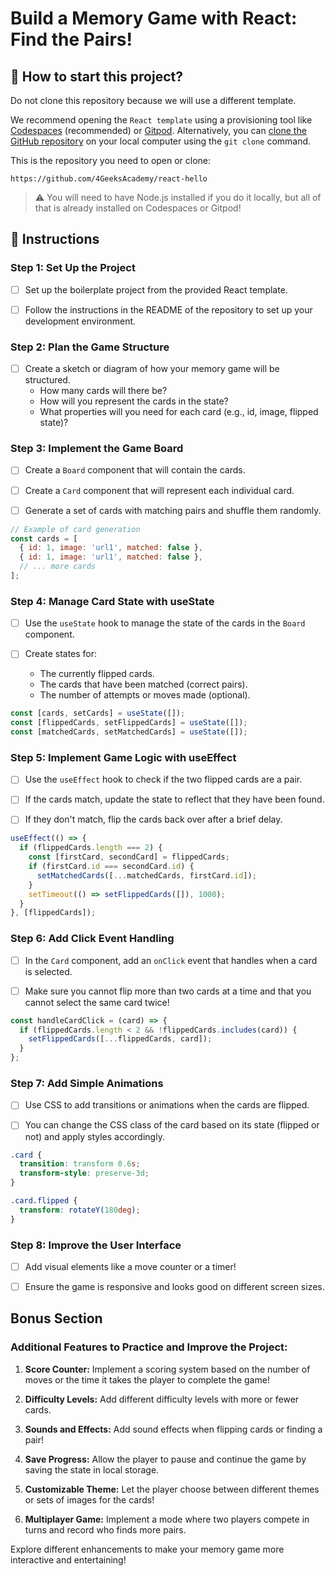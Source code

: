 <!-- hide -->
# Build a Memory Game with React: Find the Pairs!
<!-- endhide -->

<how-to-start>
  
## 🌱 How to start this project?

Do not clone this repository because we will use a different template.

We recommend opening the `React template` using a provisioning tool like [Codespaces](https://4geeks.com/lesson/what-is-github-codespaces) (recommended) or [Gitpod](https://4geeks.com/lesson/how-to-use-gitpod). Alternatively, you can [clone the GitHub repository](https://4geeks.com/how-to/github-clone-repository) on your local computer using the `git clone` command.

This is the repository you need to open or clone:

```
https://github.com/4GeeksAcademy/react-hello
```

> ⚠ You will need to have Node.js installed if you do it locally, but all of that is already installed on Codespaces or Gitpod!

</how-to-start>

## 📝 Instructions

### Step 1: Set Up the Project

- [ ] Set up the boilerplate project from the provided React template.
  
- [ ] Follow the instructions in the README of the repository to set up your development environment.

### Step 2: Plan the Game Structure

- [ ] Create a sketch or diagram of how your memory game will be structured.
  - How many cards will there be?
  - How will you represent the cards in the state?
  - What properties will you need for each card (e.g., id, image, flipped state)?

### Step 3: Implement the Game Board

- [ ] Create a `Board` component that will contain the cards.

- [ ] Create a `Card` component that will represent each individual card.

- [ ] Generate a set of cards with matching pairs and shuffle them randomly.

```jsx
// Example of card generation
const cards = [
  { id: 1, image: 'url1', matched: false },
  { id: 1, image: 'url1', matched: false },
  // ... more cards
];
```

### Step 4: Manage Card State with useState

- [ ] Use the `useState` hook to manage the state of the cards in the `Board` component.

- [ ] Create states for:
  - The currently flipped cards.
  - The cards that have been matched (correct pairs).
  - The number of attempts or moves made (optional).

```jsx
const [cards, setCards] = useState([]);
const [flippedCards, setFlippedCards] = useState([]);
const [matchedCards, setMatchedCards] = useState([]);
```

### Step 5: Implement Game Logic with useEffect

- [ ] Use the `useEffect` hook to check if the two flipped cards are a pair.

- [ ] If the cards match, update the state to reflect that they have been found.

- [ ] If they don't match, flip the cards back over after a brief delay.

```jsx
useEffect(() => {
  if (flippedCards.length === 2) {
    const [firstCard, secondCard] = flippedCards;
    if (firstCard.id === secondCard.id) {
      setMatchedCards([...matchedCards, firstCard.id]);
    }
    setTimeout(() => setFlippedCards([]), 1000);
  }
}, [flippedCards]);
```

### Step 6: Add Click Event Handling

- [ ] In the `Card` component, add an `onClick` event that handles when a card is selected.

- [ ] Make sure you cannot flip more than two cards at a time and that you cannot select the same card twice!

```jsx
const handleCardClick = (card) => {
  if (flippedCards.length < 2 && !flippedCards.includes(card)) {
    setFlippedCards([...flippedCards, card]);
  }
};
```

### Step 7: Add Simple Animations

- [ ] Use CSS to add transitions or animations when the cards are flipped.

- [ ] You can change the CSS class of the card based on its state (flipped or not) and apply styles accordingly.

```css
.card {
  transition: transform 0.6s;
  transform-style: preserve-3d;
}

.card.flipped {
  transform: rotateY(180deg);
}
```

### Step 8: Improve the User Interface

- [ ] Add visual elements like a move counter or a timer!

- [ ] Ensure the game is responsive and looks good on different screen sizes.

## Bonus Section

### Additional Features to Practice and Improve the Project:

1. **Score Counter:** Implement a scoring system based on the number of moves or the time it takes the player to complete the game!

2. **Difficulty Levels:** Add different difficulty levels with more or fewer cards.

3. **Sounds and Effects:** Add sound effects when flipping cards or finding a pair!

4. **Save Progress:** Allow the player to pause and continue the game by saving the state in local storage.

5. **Customizable Theme:** Let the player choose between different themes or sets of images for the cards!

6. **Multiplayer Game:** Implement a mode where two players compete in turns and record who finds more pairs.

Explore different enhancements to make your memory game more interactive and entertaining!
